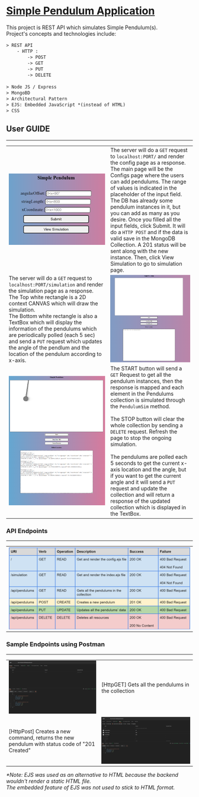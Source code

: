 # [Simple Pendulum Application](https://simple-pendulum-gevorgalaverdyan.onrender.com)


This project is REST API which simulates Simple Pendulum(s).
</br>
Project's concepts and technologies include:

    > REST API
        - HTTP :
            -> POST
            -> GET
            -> PUT
            -> DELETE

    > Node JS / Express
    > MongoBD
    > Architectural Pattern
    > EJS: Embedded JavaScript *(instead of HTML) 
    > CSS

## User GUIDE
<hr>
<table>
    <tr>
        <td><img src="./imgs/config.png"/></td>
        <td>The server will do a <code>GET</code> request to <code>localhost:PORT/</code>
        and render the config page as a response.<br> 
        The main page will be the Configs page where the users can add pendulums. The range of values is indicated in the placeholder of the input field. <br>
        The DB has already some pendulum instances in it, but you can add as many as you desire.
        Once you filled all the input fields, click Submit.
        It will do a <code>HTTP POST</code> and if the data is valid save in the MongoDB Collection. A 201 status will be sent along with the new instance.
        Then, click View Simulation to go to simulation page.  
        </td>
    </tr>
    <tr>
        <td>The server will do a <code>GET</code> request to <code>localhost:PORT/simulation</code> and render the simulation page as a response.<br>
        The Top white rectangle is a 2D context CANVAS which will draw the simulation. <br>The Bottom white rectangle is also a TextBox which will display the information of the pendulums which are periodically polled (each 5 sec) and send a <code>PUT</code> request which updates the angle of the pendlum and the location of the pendulum according to x-axis.<br>
        </td>
        <td><img src="./imgs/simulation.png"/></td>  
    </tr>
    <tr>
        <td><img src="./imgs/start.png"/></td>  
        <td>The START button will send a <code>GET</code> Request to get all the pendulum instances, then the response is mapped and each element in the Pendulums collection is simulated through the <code>PendulumSim</code> method.<br><br>
        The STOP button will clear the whole collection by sending a <code>DELETE</code> request. Refresh the page to stop the ongoing simulation.<br><br>
        The pendulums are polled each 5 seconds to get the current x-axis location and the angle, but if you want to get the current angle and it will send a <code>PUT</code> request and update the collection and will return a response of the updated collection which is displayed in the TextBox.
        </td>
    </tr>
</table>


### API Endpoints
<hr>
<table>
    <tr>
        <td><img src="./imgs/endpoints.png"/></td>
    </tr>
</table>

### Sample Endpoints using Postman
<hr>
<table>
    <tr>
        <td><img src="./imgs/GET.png"/></td>
        <td>[HttpGET] Gets all the pendulums in the collection</td>
    </tr>
    <tr>
        <td>[HttpPost] Creates a new command, returns the new pendulum with status code of "201 Created"</td>
        <td><img src="./imgs/POST.png"/></td>  
    </tr>
</table>

<i>*Note: EJS was used as an alternative to HTML because the backend wouldn't render a static HTML file. <br>The embedded feature of EJS was not used to stick to HTML format.</i>